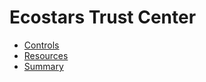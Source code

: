 # Ecostars Trust Center
* [Controls](controls.md)
* [Resources](resources.md)
* [Summary](resources/summary.md)
